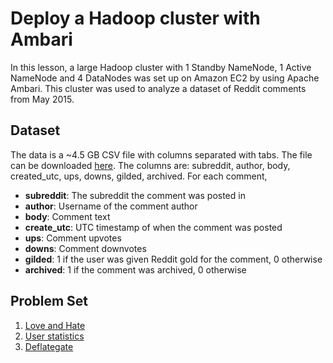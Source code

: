 # Deploy a Hadoop cluster with Ambari
In this lesson, a large Hadoop cluster with 1 Standby NameNode, 1 Active NameNode and 4 DataNodes was set up on Amazon EC2 by using Apache Ambari. This cluster was used to analyze a dataset of Reddit comments from May 2015.

## Dataset
The data is a ~4.5 GB CSV file with columns separated with tabs. The file can be downloaded [here](https://s3.amazonaws.com/content.udacity-data.com/courses/ud1000/data/comments.tar.gz). The columns are: subreddit, author, body, created_utc, ups, downs, gilded, archived. For each comment,

* **subreddit**: The subreddit the comment was posted in  
* **author**: Username of the comment author  
* **body**: Comment text  
* **create_utc**: UTC timestamp of when the comment was posted  
* **ups**: Comment upvotes  
* **downs**: Comment downvotes  
* **gilded**: 1 if the user was given Reddit gold for the comment, 0 otherwise  
* **archived**: 1 if the comment was archived, 0 otherwise  

## Problem Set
1. [Love and Hate](./love-hate)  
2. [User statistics](./user-stats)
3. [Deflategate](./deflategate)
